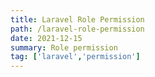 ```yaml
---
title: Laravel Role Permission
path: /laravel-role-permission
date: 2021-12-15
summary: Role permission 
tag: ['laravel','permission']
---
```


